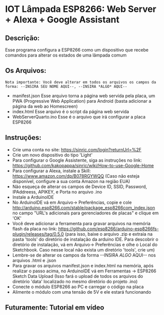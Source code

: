 # IOT Lâmpada ESP8266: Web Server + Alexa + Google Assistant

## Descrição:
  Esse programa configura a ESP8266 como um dispositivo que recebe comandos para alterar os estados de uma lâmpada comum
  
## Os Arquivos:
    Nota importante: Você deve alterar em todos os arquivos os campos da forma: --INSIRA SEU NOME AQUI--, --INSIRA *ALGO* AQUI--
  - manifest.json
  Esse arquivo torna a página web servida pela placa, um PWA (Progressive Web Application) para Android (basta adicionar a página da web ao Homescreen)
  - index.html
  Esse arquivo é o script da página web servida
  - WebServerQuarto.ino
  Esse é o arquivo que irá configurar a placa ESP8266
  
 ## Instruções:
  - Crie uma conta no site: https://sinric.com/login?returnUrl=%2F
  - Crie um novo dispositivo do tipo 'Light'
  - Para configurar o Google Assistente, siga as instruções no link: https://github.com/kakopappa/sinric/wiki/How-to-use-Google-Home
  - Para configurar a Alexa, instale a Skill: https://www.amazon.com/dp/B078RGYWQQ (Caso não esteja disponível, configure a sua conta Amazon na região EUA)
  - Não esqueça de alterar os campos de Device ID, SSID, Password, IPAddreess, APIKEY, e Porta no arquivo .ino
  - Instale a ArduinoIDE
  - No ArduinoIDE vá em Arquivo-> Preferências, copie e cole http://arduino.esp8266.com/stable/package_esp8266com_index.json no campo "URL's adicionais para gerenciadores de placas" e clique em 'OK'
  - Você deve adicionar a ferramenta para gravar arquivos na memória flash da placa no link: https://github.com/esp8266/arduino-esp8266fs-plugin/releases/tag/0.5.0 (para isso, baixe o arquivo .zip e extraia na pasta 'tools' do diretório de instalação da arduino IDE. Para descobrir o diretório de instalação, vá em Arquivo-> Preferências e olhe o Local do Sketchbook. Caso nesse local não exista um diretório 'tools', crie um)
  - Lembre-se de alterar os campos da forma --INSIRA *ALGO* AQUI-- nos arquivos .html e .json
  - Para gravar os arquivos manifest.json e index.html na memória, após realizar o passo acima, no ArduinoIDE vá em Ferramentas -> ESP8266 Sketch Data Upload (Isso fará o upload de todos os arquivos do diretório 'data' localizado no mesmo diretório do projeto .ino)
  - Conecte o módulo ESP8266 ao PC e carregar o código na placa
  - Alimente o módulo com uma tensão de 5V e ele estará funcionando
  
  ## Futuramente: Tutorial em vídeo
